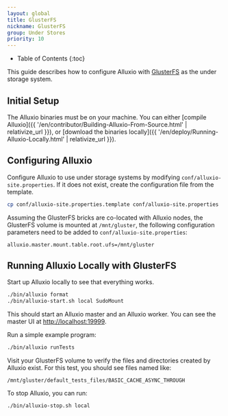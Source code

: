 ```yaml
---
layout: global
title: GlusterFS
nickname: GlusterFS
group: Under Stores
priority: 10
---
```


* Table of Contents
{:toc}

This guide describes how to configure Alluxio with [GlusterFS](http://www.gluster.org/) as the under
storage system.

## Initial Setup

The Alluxio binaries must be on your machine. You can either
[compile Alluxio]({{ '/en/contributor/Building-Alluxio-From-Source.html' | relativize_url }}), or
[download the binaries locally]({{ '/en/deploy/Running-Alluxio-Locally.html' | relativize_url }}).

## Configuring Alluxio

Configure Alluxio to use under storage systems by modifying
`conf/alluxio-site.properties`. If it does not exist, create the configuration file from the
template.

```bash
cp conf/alluxio-site.properties.template conf/alluxio-site.properties
```

Assuming the GlusterFS bricks are co-located with Alluxio nodes, the GlusterFS volume is mounted at
`/mnt/gluster`, the following configuration parameters need to be added to
`conf/alluxio-site.properties`:

```
alluxio.master.mount.table.root.ufs=/mnt/gluster
```

## Running Alluxio Locally with GlusterFS

Start up Alluxio locally to see that everything works.

```bash
./bin/alluxio format
./bin/alluxio-start.sh local SudoMount
```

This should start an Alluxio master and an Alluxio worker. You can see the master UI at
[http://localhost:19999](http://localhost:19999).

Run a simple example program:

```bash
./bin/alluxio runTests
```

Visit your GlusterFS volume to verify the files and directories created
by Alluxio exist. For this test, you should see files named like:

```
/mnt/gluster/default_tests_files/BASIC_CACHE_ASYNC_THROUGH
```

To stop Alluxio, you can run:

```bash
./bin/alluxio-stop.sh local
```
